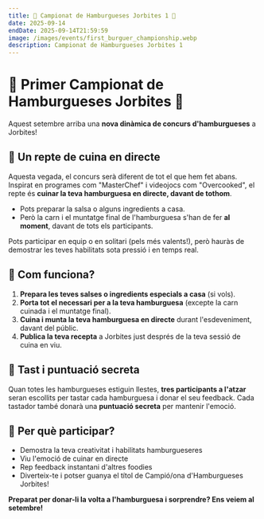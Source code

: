 ```yaml
---
title: 🍔 Campionat de Hamburgueses Jorbites 1 🍔
date: 2025-09-14
endDate: 2025-09-14T21:59:59
image: /images/events/first_burguer_championship.webp
description: Campionat de Hamburgueses Jorbites 1
---
```


# 🍔 Primer Campionat de Hamburgueses Jorbites 🍔

Aquest setembre arriba una **nova dinàmica de concurs d'hamburgueses** a Jorbites!

## 🍳 Un repte de cuina en directe

Aquesta vegada, el concurs serà diferent de tot el que hem fet abans. Inspirat en programes com "MasterChef" i videojocs com "Overcooked", el repte és **cuinar la teva hamburguesa en directe, davant de tothom**.

- Pots preparar la salsa o alguns ingredients a casa.
- Però la carn i el muntatge final de l'hamburguesa s'han de fer **al moment**, davant de tots els participants.

Pots participar en equip o en solitari (pels més valents!), però hauràs de demostrar les teves habilitats sota pressió i en temps real.

## 👀 Com funciona?

1. **Prepara les teves salses o ingredients especials a casa** (si vols).
2. **Porta tot el necessari per a la teva hamburguesa** (excepte la carn cuinada i el muntatge final).
3. **Cuina i munta la teva hamburguesa en directe** durant l'esdeveniment, davant del públic.
4. **Publica la teva recepta** a Jorbites just després de la teva sessió de cuina en viu.

## 🏅 Tast i puntuació secreta

Quan totes les hamburgueses estiguin llestes, **tres participants a l'atzar** seran escollits per tastar cada hamburguesa i donar el seu feedback. Cada tastador també donarà una **puntuació secreta** per mantenir l'emoció.

## 🎉 Per què participar?

- Demostra la teva creativitat i habilitats hamburgueseres
- Viu l'emoció de cuinar en directe
- Rep feedback instantani d'altres foodies
- Diverteix-te i potser guanya el títol de Campió/ona d'Hamburgueses Jorbites!

**Preparat per donar-li la volta a l'hamburguesa i sorprendre? Ens veiem al setembre!**
